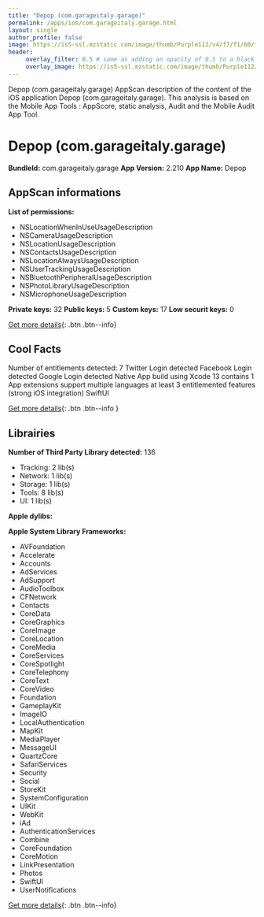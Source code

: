 ```yaml
---
title: "Depop (com.garageitaly.garage)"
permalink: /apps/ios/com.garageitaly.garage.html
layout: single
author_profile: false
image: https://is5-ssl.mzstatic.com/image/thumb/Purple112/v4/f7/f1/60/f7f1608b-06b7-c11d-3a31-d341c40935d0/AppIcon-1x_U007emarketing-0-7-0-sRGB-85-220.png/512x512bb.jpg
header: 
     overlay_filter: 0.5 # same as adding an opacity of 0.5 to a black background
     overlay_image: https://is5-ssl.mzstatic.com/image/thumb/Purple112/v4/f7/f1/60/f7f1608b-06b7-c11d-3a31-d341c40935d0/AppIcon-1x_U007emarketing-0-7-0-sRGB-85-220.png/512x512bb.jpg
---
```

Depop (com.garageitaly.garage) AppScan description of the content of the iOS application Depop (com.garageitaly.garage). This analysis is based on the Mobile App Tools : AppScore, static analysis, Audit and the Mobile Audit App Tool.

# Depop (com.garageitaly.garage)

**BundleId:** com.garageitaly.garage
**App Version:** 2.210
**App Name:** Depop


## AppScan informations 

**List of permissions:** 
- NSLocationWhenInUseUsageDescription
- NSCameraUsageDescription
- NSLocationUsageDescription
- NSContactsUsageDescription
- NSLocationAlwaysUsageDescription
- NSUserTrackingUsageDescription
- NSBluetoothPeripheralUsageDescription
- NSPhotoLibraryUsageDescription
- NSMicrophoneUsageDescription
  
  
**Private keys:** 32
**Public keys:** 5
**Custom keys:** 17
**Low securit keys:** 0
  
[Get more details](/pricing.html){: .btn .btn--info}

## Cool Facts

Number of entitlements detected: 7
Twitter Login detected
Facebook Login detected
Google Login detected
Native App
build using Xcode 13
contains 1 App extensions
support multiple languages
at least 3 entitlemented features (strong iOS integration)
SwiftUI
  
[Get more details](/pricing.html){: .btn .btn--info }

## Librairies 
**Number of Third Party Library detected:** 136
- Tracking: 2 lib(s)
- Network: 1 lib(s)
- Storage: 1 lib(s)
- Tools: 8 lib(s)
- UI: 1 lib(s)


**Apple dylibs:**


**Apple System Library Frameworks:**
- AVFoundation
- Accelerate
- Accounts
- AdServices
- AdSupport
- AudioToolbox
- CFNetwork
- Contacts
- CoreData
- CoreGraphics
- CoreImage
- CoreLocation
- CoreMedia
- CoreServices
- CoreSpotlight
- CoreTelephony
- CoreText
- CoreVideo
- Foundation
- GameplayKit
- ImageIO
- LocalAuthentication
- MapKit
- MediaPlayer
- MessageUI
- QuartzCore
- SafariServices
- Security
- Social
- StoreKit
- SystemConfiguration
- UIKit
- WebKit
- iAd
- AuthenticationServices
- Combine
- CoreFoundation
- CoreMotion
- LinkPresentation
- Photos
- SwiftUI
- UserNotifications


  
[Get more details](/pricing.html){: .btn .btn--info}

